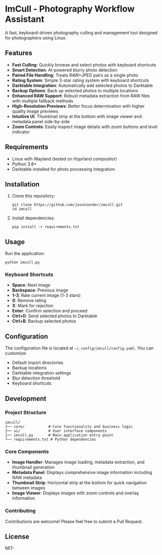 # ImCull - Photography Workflow Assistant

A fast, keyboard-driven photography culling and management tool designed for photographers using Linux.

## Features

- **Fast Culling**: Quickly browse and select photos with keyboard shortcuts
- **Smart Detection**: AI-powered blurry photo detection
- **Paired File Handling**: Treats RAW+JPEG pairs as a single photo
- **Rating System**: Simple 3-star rating system with keyboard shortcuts
- **Darktable Integration**: Automatically add selected photos to Darktable
- **Backup Options**: Back up selected photos to multiple locations
- **Enhanced RAW Support**: Robust metadata extraction from RAW files with multiple fallback methods
- **High-Resolution Previews**: Better focus determination with higher quality image previews
- **Intuitive UI**: Thumbnail strip at the bottom with image viewer and metadata panel side-by-side
- **Zoom Controls**: Easily inspect image details with zoom buttons and level indicator

## Requirements

- Linux with Wayland (tested on Hyprland compositor)
- Python 3.8+
- Darktable installed for photo processing integration

## Installation

1. Clone this repository:
   ```
   git clone https://github.com/jasonzondor/imcull.git
   cd imcull
   ```

2. Install dependencies:
   ```
   pip install -r requirements.txt
   ```

## Usage

Run the application:
```
python imcull.py
```

### Keyboard Shortcuts

- **Space**: Next image
- **Backspace**: Previous image
- **1-3**: Rate current image (1-3 stars)
- **0**: Remove rating
- **X**: Mark for rejection
- **Enter**: Confirm selection and proceed
- **Ctrl+D**: Send selected photos to Darktable
- **Ctrl+B**: Backup selected photos

## Configuration

The configuration file is located at `~/.config/imcull/config.yaml`. You can customize:
- Default import directories
- Backup locations
- Darktable integration settings
- Blur detection threshold
- Keyboard shortcuts

## Development

### Project Structure

```
imcull/
├── core/           # Core functionality and business logic
├── ui/             # User interface components
├── imcull.py       # Main application entry point
└── requirements.txt # Python dependencies
```

### Core Components

- **Image Handler**: Manages image loading, metadata extraction, and thumbnail generation
- **Metadata Panel**: Displays comprehensive image information including RAW metadata
- **Thumbnail Strip**: Horizontal strip at the bottom for quick navigation between images
- **Image Viewer**: Displays images with zoom controls and overlay information

### Contributing

Contributions are welcome! Please feel free to submit a Pull Request.

## License

MIT-

